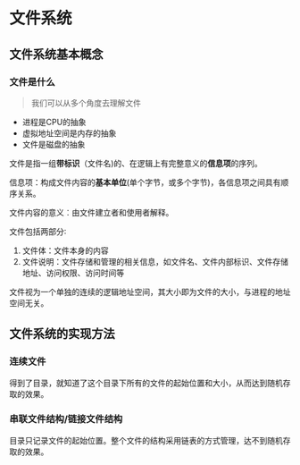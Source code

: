 # 文件系统



## 文件系统基本概念

### 文件是什么

> 我们可以从多个角度去理解文件

* 进程是CPU的抽象
* 虚拟地址空间是内存的抽象
* 文件是磁盘的抽象

文件是指一组**带标识**（文件名)的、在逻辑上有完整意义的**信息项**的序列。

信息项：构成文件内容的**基本单位**(单个字节，或多个字节)，各信息项之间具有顺序关系。

文件内容的意义︰由文件建立者和使用者解释。

文件包括两部分∶

1. 文件体：文件本身的内容
2. 文件说明：文件存储和管理的相关信息，如文件名、文件内部标识、文件存储地址、访问权限、访问时间等

文件视为一个单独的连续的逻辑地址空间，其大小即为文件的大小，与进程的地址空间无关。

## 文件系统的实现方法

### 连续文件

得到了目录，就知道了这个目录下所有的文件的起始位置和大小，从而达到随机存取的效果。

### 串联文件结构/链接文件结构

目录只记录文件的起始位置。整个文件的结构采用链表的方式管理，达不到随机存取的效果。
